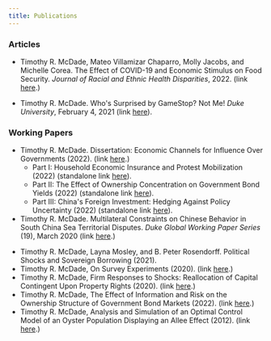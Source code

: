 ```yaml
---
title: Publications
---
```


### Articles

  - Timothy R. McDade,  Mateo Villamizar Chaparro, Molly Jacobs, and Michelle Corea. The Effect of COVID-19 and Economic Stimulus on Food Security. *Journal of Racial and Ethnic Health Disparities*, 2022. (link <a href="assets/papers/Jacobs_et_al_Food_Security_and_Covid_2022.pdf">here</a>.)

  <!-- - Timothy R. McDade. What Can Insurance Tell Us About the Capitol Mob? *Foreign Policy*, January 21, 2021 (link [here](https://foreignpolicy.com/2021/01/21/what-can-insurance-tell-us-about-the-capitol-mob/)). -->

  - Timothy R. McDade. Who's Surprised by GameStop? Not Me! *Duke University*, February 4, 2021 (link [here](https://medium.com/dukeuniversity/whos-surprised-by-gamestop-not-me-741bbc1d92cf)).


### Working Papers

  - Timothy R. McDade. Dissertation: Economic Channels for Influence Over Governments (2022). (link <a href="assets/papers/McDade_Economic_Channels_for_Influence_Over_Goverments_2022.pdf">here</a>.)
    - Part I: Household Economic Insurance and Protest Mobilization (2022) (standalone link <a href="assets/papers/McDade_Econ_and_Protests_20220406.pdf">here</a>).
    - Part II: The Effect of Ownership Concentration on Government Bond Yields (2022) (standalone link <a href="assets/papers/McDade_Bonds_20220409.pdf">here</a>).
    - Part III: China's Foreign Investment: Hedging Against Policy Uncertainty (2022) (standalone link <a href="assets/papers/McDade_RAI_20220406.pdf">here</a>).
  - Timothy R. McDade. Multilateral Constraints on Chinese Behavior in South China Sea Territorial Disputes. *Duke Global Working Paper Series* (19), March 2020 (link <a href="assets/papers/McDade_Multilateral_Constraints_on_China_SCS_20200312.pdf">here</a>.)
  <!-- (link [here](https://ssrn.com/abstract=3552183) or [here](http://dx.doi.org/10.2139/ssrn.3552183)). -->
  - Timothy R. McDade, Layna Mosley, and B. Peter Rosendorff. Political Shocks and Sovereign Borrowing (2021).
  - Timothy R. McDade, On Survey Experiments (2020). (link <a href="assets/papers/McDade_Survey_Experiments_20200608.pdf">here</a>.)
  - Timothy R. McDade, Firm Responses to Shocks: Reallocation of Capital Contingent Upon Property Rights (2020). (link <a href="assets/papers/McDade_Firm_Capital_Reallocation_and_Property_Rights_20200430.pdf">here</a>.)
  - Timothy R. McDade, The Effect of Information and Risk on the Ownership Structure of Government Bond Markets (2022). (link <a href="assets/papers/McDade_Information_and_Bond_Ownership_Structure_20220131.pdf">here</a>.)
  - Timothy R. McDade, Analysis and Simulation of an Optimal Control Model of an Oyster Population Displaying an Allee Effect (2012). (link <a href="assets/papers/McDade_Optimal_Control_Oyster_Population_2012.pdf">here</a>.)
